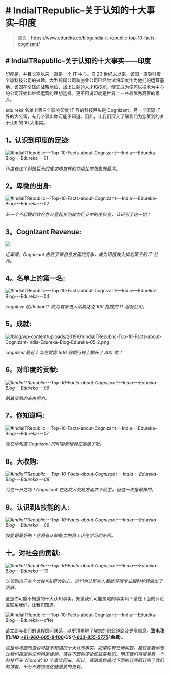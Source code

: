 # # IndiaITRepublic–关于认知的十大事实–印度

> 原文：<https://www.edureka.co/blog/india-it-republic-top-10-facts-cognizant/>

## **# IndiaITRepublic–关于认知的十大事实——印度**

印度是，并且长期以来一直是一个 IT 中心。自 20 世纪末以来，该国一直吸引着全球科技公司的兴趣。大型跨国公司和创业公司已经尝试将印度作为他们的运营基地。该国在全球的战略地位，加上过剩的人才和技能，使其成为任何以技术为中心的公司开始和继续运营的理想选择。更不用说印度是世界上一些最优秀高管的家乡。

edu reka 名单上第三个影响印度 IT 界的科技巨头是 Cognizant。另一个国际 IT 界的大公司，有几个事实你可能不知道。因此，让我们深入了解我们为您策划的关于认知的 10 大事实。

## **1。认识到印度的足迹:**

![#IndiaITRepublic---Top-10-Facts-about-Cognizant---India---Edureka-Blog---Edureka---01](img/a91ca88905db1422a6737af2dd8daab5.png)

*印度在这个科技巨头的成功中发挥的作用比你想象的要大。*

## **2。卑微的出身:**

![#IndiaITRepublic---Top-10-Facts-about-Cognizant---India---Edureka-Blog---Edureka---02](img/79b48358a25f26964db51e7f0a76fdd0.png)

*从一个不起眼的钦奈办公室起步到成为行业中的佼佼者，认识到了这一切！*

## **3。Cognizant Revenue:**

![](img/595ecdd39e2f42502cc1dd1b02b08a33.png)

*近年来，Cognizant 击败了来自各方面的竞争，成为印度收入排名第三的 IT 公司。*

## **4。名单上的第一名:**

![#IndiaITRepublic---Top-10-Facts-about-Cognizant---India---Edureka-Blog---Edureka---04](img/a6e3efb826c97769ebf40de7d55ecf11.png)

*cognitive 使#IndianIT 成为首家进入纳斯达克 100 指数的 IT 服务公司。*

## **5。成就:**

![/blog/wp-content/uploads/2019/01/IndiaITRepublic-Top-10-Facts-about-Cognizant-India-Edureka-Blog-Edureka-05-2.png](img/20a0dc42b6669589e67f18f4d8b7fac4.png)

*cognized 最近 7 年在财富 500 强排行榜上攀升了 300 位！*

## **6。对印度的贡献:**

*![#IndiaITRepublic---Top-10-Facts-about-Cognizant---India---Edureka-Blog---Edureka---06](img/fe0837132b0028340e86551c0fffd9aa.png)*

*朝着安稳的未来努力。*

## **7。你知道吗:**

![#IndiaITRepublic---Top-10-Facts-about-Cognizant---India---Edureka-Blog---Edureka---07](img/111024dccd8d333b80aad52207912008.png)

*现在你知道 Cognizant 的印第安根源在哪里了吧。*

## **8。大收购:**

*![#IndiaITRepublic---Top-10-Facts-about-Cognizant---India---Edureka-Blog---Edureka---08](img/fb54245fa9ef3c297d24c1e5eccf5eea.png)*

*尽在一日之功！Cognizant 在达成大交易方面并不陌生，但这一次是最棒的。*

## **9。认识到&技能的人:**

*![#IndiaITRepublic---Top-10-Facts-about-Cognizant---India---Edureka-Blog---Edureka---09](img/31920c993d49d7eec721935e682b7cb8.png)*

*技能是最好的！这是有认知能力的员工正在学习的东西。*

## **十。对社会的贡献:**

*![#IndiaITRepublic---Top-10-Facts-about-Cognizant---India---Edureka-Blog---Edureka---10](img/8b8157bf3c904d9fd6cff4b77adf0d4b.png)*

*认识到自己有个大钱包&更大的心。他们为让所有人都能获得专业眼科护理做出了贡献。*

这是你可能不知道的十大认知事实。知道我们可能忽略的事实吗？请在下面的评论区联系我们，让我们知道。

![#IndiaITRepublic---Top-10-Facts-about-Cognizant---India---Edureka-Blog---Edureka---offer](img/22468293cc753c78c5156f6e96a23828.png)

请立即与我们的课程顾问联系，以更清晰地了解您的职业道路及更多信息。**致电我们:*IND:[+91-960-605-8406](tel:9606058406)/*US:[1-833-855-5775](tel:18338555775)(免费)*。***

<article class="maincontentblog">

*这是你可能知道也可能不知道的十大认知事实。如果你有任何问题，建议或者你想让我们报道的任何特定话题，请在下面的评论区联系我们。明天我们将带着另一个科技巨头 Wipro 的 10 个事实回来。所以，请确保您通过下面的订阅框订阅了我们的博客，千万不要错过这些重要的更新。*

</article>

<article class="maincontentblog"></article>

